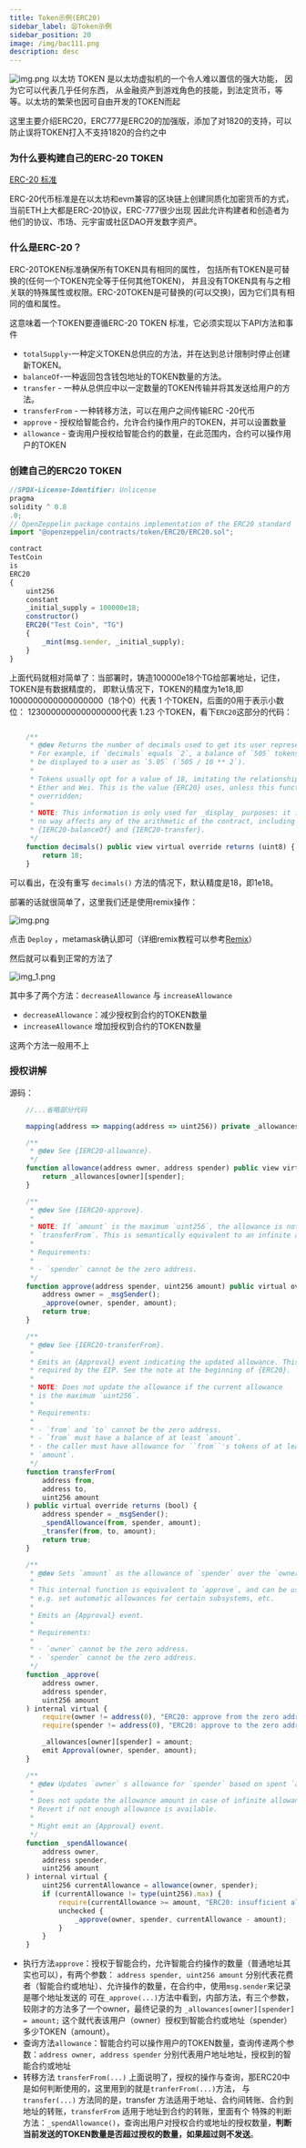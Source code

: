 ```yaml
---
title: Token示例(ERC20)
sidebar_label: 😫Token示例
sidebar_position: 20
image: /img/bac111.png
description: desc
---
```

![img.png](assets/imgcoin.png)
以太坊 TOKEN 是以太坊虚拟机的一个令人难以置信的强大功能，
因为它可以代表几乎任何东西，
从金融资产到游戏角色的技能，到法定货币，等等。以太坊的繁荣也因可自由开发的TOKEN而起

这里主要介绍ERC20，ERC777是ERC20的加强版，添加了对1820的支持，可以防止误将TOKEN打入不支持1820的合约之中

### 为什么要构建自己的ERC-20 TOKEN

[ERC-20 标准](https://ethereum.org/en/developers/docs/standards/tokens/erc-20/)

ERC-20代币标准是在以太坊和evm兼容的区块链上创建同质化加密货币的方式，当前ETH上大都是ERC-20协议，ERC-777很少出现
因此允许构建者和创造者为他们的协议、市场、元宇宙或社区DAO开发数字资产。

### 什么是ERC-20？

ERC-20TOKEN标准确保所有TOKEN具有相同的属性，
包括所有TOKEN是可替换的(任何一个TOKEN完全等于任何其他TOKEN)，
并且没有TOKEN具有与之相关联的特殊属性或权限。ERC-20TOKEN是可替换的(可以交换)，因为它们具有相同的值和属性。

这意味着一个TOKEN要遵循ERC-20 TOKEN 标准，它必须实现以下API方法和事件

- `totalSupply`-一种定义TOKEN总供应的方法，并在达到总计限制时停止创建新TOKEN。
- `balanceOf`-一种返回包含钱包地址的TOKEN数量的方法。
- `transfer` - 一种从总供应中以一定数量的TOKEN传输并将其发送给用户的方法。
- `transferFrom` - 一种转移方法，可以在用户之间传输ERC -20代币
- `approve` - 授权给智能合约，允许合约操作用户的TOKEN，并可以设置数量
- `allowance` - 查询用户授权给智能合约的数量，在此范围内，合约可以操作用户的TOKEN

### 创建自己的ERC20 TOKEN

```js
//SPDX-License-Identifier: Unlicense
pragma
solidity ^ 0.8
.0;
// OpenZeppelin package contains implementation of the ERC20 standard
import "@openzeppelin/contracts/token/ERC20/ERC20.sol";

contract
TestCoin
is
ERC20
{
    uint256
    constant
    _initial_supply = 100000e18;
    constructor()
    ERC20("Test Coin", "TG")
    {
        _mint(msg.sender, _initial_supply);
    }
}
```

上面代码就相对简单了：当部署时，铸造100000e18个TG给部署地址，记住，TOKEN是有数据精度的，
即默认情况下，TOKEN的精度为1e18,即 1000000000000000000（18个0）代表 1 个TOKEN，后面的0用于表示小数位：
1230000000000000000代表 1.23 个TOKEN，看下`ERC20`这部分的代码：
```js

    /**
     * @dev Returns the number of decimals used to get its user representation.
     * For example, if `decimals` equals `2`, a balance of `505` tokens should
     * be displayed to a user as `5.05` (`505 / 10 ** 2`).
     *
     * Tokens usually opt for a value of 18, imitating the relationship between
     * Ether and Wei. This is the value {ERC20} uses, unless this function is
     * overridden;
     *
     * NOTE: This information is only used for _display_ purposes: it in
     * no way affects any of the arithmetic of the contract, including
     * {IERC20-balanceOf} and {IERC20-transfer}.
     */
    function decimals() public view virtual override returns (uint8) {
        return 18;
    }
```
可以看出，在没有重写 `decimals()` 方法的情况下，默认精度是18，即1e18。

部署的话就很简单了，这里我们还是使用remix操作：

![img.png](assets/img.png)

点击 `Deploy` ，metamask确认即可（详细remix教程可以参考[Remix](/wiki/solidity/deploy/remix)）

然后就可以看到正常的方法了

![img_1.png](assets/img_1.png)

其中多了两个方法：`decreaseAllowance` 与 `increaseAllowance`
- `decreaseAllowance`：减少授权到合约的TOKEN数量
- `increaseAllowance` 增加授权到合约的TOKEN数量

这两个方法一般用不上

### 授权讲解
源码：
```js
    //...省略部分代码

    mapping(address => mapping(address => uint256)) private _allowances;

    /**
     * @dev See {IERC20-allowance}.
     */
    function allowance(address owner, address spender) public view virtual override returns (uint256) {
        return _allowances[owner][spender];
    }

    /**
     * @dev See {IERC20-approve}.
     *
     * NOTE: If `amount` is the maximum `uint256`, the allowance is not updated on
     * `transferFrom`. This is semantically equivalent to an infinite approval.
     *
     * Requirements:
     *
     * - `spender` cannot be the zero address.
     */
    function approve(address spender, uint256 amount) public virtual override returns (bool) {
        address owner = _msgSender();
        _approve(owner, spender, amount);
        return true;
    }

    /**
     * @dev See {IERC20-transferFrom}.
     *
     * Emits an {Approval} event indicating the updated allowance. This is not
     * required by the EIP. See the note at the beginning of {ERC20}.
     *
     * NOTE: Does not update the allowance if the current allowance
     * is the maximum `uint256`.
     *
     * Requirements:
     *
     * - `from` and `to` cannot be the zero address.
     * - `from` must have a balance of at least `amount`.
     * - the caller must have allowance for ``from``'s tokens of at least
     * `amount`.
     */
    function transferFrom(
        address from,
        address to,
        uint256 amount
    ) public virtual override returns (bool) {
        address spender = _msgSender();
        _spendAllowance(from, spender, amount);
        _transfer(from, to, amount);
        return true;
    }

    /**
     * @dev Sets `amount` as the allowance of `spender` over the `owner` s tokens.
     *
     * This internal function is equivalent to `approve`, and can be used to
     * e.g. set automatic allowances for certain subsystems, etc.
     *
     * Emits an {Approval} event.
     *
     * Requirements:
     *
     * - `owner` cannot be the zero address.
     * - `spender` cannot be the zero address.
     */
    function _approve(
        address owner,
        address spender,
        uint256 amount
    ) internal virtual {
        require(owner != address(0), "ERC20: approve from the zero address");
        require(spender != address(0), "ERC20: approve to the zero address");

        _allowances[owner][spender] = amount;
        emit Approval(owner, spender, amount);
    }

    /**
     * @dev Updates `owner` s allowance for `spender` based on spent `amount`.
     *
     * Does not update the allowance amount in case of infinite allowance.
     * Revert if not enough allowance is available.
     *
     * Might emit an {Approval} event.
     */
    function _spendAllowance(
        address owner,
        address spender,
        uint256 amount
    ) internal virtual {
        uint256 currentAllowance = allowance(owner, spender);
        if (currentAllowance != type(uint256).max) {
            require(currentAllowance >= amount, "ERC20: insufficient allowance");
            unchecked {
                _approve(owner, spender, currentAllowance - amount);
            }
        }
    }
```

- 执行方法`approve`：授权于智能合约，允许智能合约操作的数量（普通地址其实也可以），有两个参数：
`address spender, uint256 amount` 分别代表花费者（智能合约或地址）、允许操作的数量，在合约中，使用`msg.sender`来记录是哪个地址发送的
可在`_approve(...)`方法中看到，内部方法，有三个参数，较刚才的方法多了一个owner，最终记录的为 `_allowances[owner][spender] = amount;`
这个就代表该用户（owner）授权到智能合约或地址（spender）多少TOKEN（amount）。
- 查询方法`allowance`：智能合约可以操作用户的TOKEN数量，查询传递两个参数：`address owner, address spender`
分别代表用户地址地址，授权到的智能合约或地址
- 转移方法 `transferFrom(...)` 上面说明了，授权的操作与查询，那ERC20中是如何判断使用的，这里用到的就是`tranferFrom(...)`方法，
与 `transfer(...)` 方法同的是，transfer 方法适用于地址、合约间转账、合约到地址的转账，`transferFrom` 适用于地址到合约的转账，里面有个
特殊的判断方法：`_spendAllowance()`，查询出用户对授权合约或地址的授权数量，**判断当前发送的TOKEN数量是否超过授权的数量，如果超过则不发送**。



